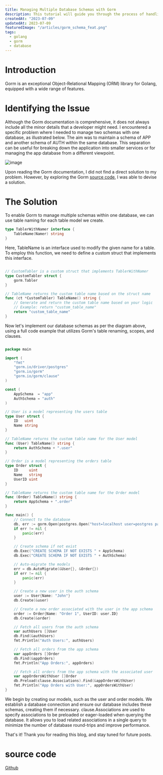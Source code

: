 ```yaml
---
title: Managing Multiple Database Schemas with Gorm
description: This tutorial will guide you through the process of handling multiple database schemas using Gorm in one connection
createdAt: "2023-07-09"
updatedAt: 2023-07-09
featuredImage: "/articles/gorm_schema_feat.png"
tags:
  - golang
  - gorm
  - database
---
```


# Introduction

Gorm is an exceptional Object-Relational Mapping (ORM) library for Golang, equipped with a wide range of features.

# Identifying the Issue

Although the Gorm documentation is comprehensive, it does not always include all the minor details that a developer might need. I encountered a specific problem where I needed to manage two schemas with one database, as illustrated below. The aim was to maintain a schema of APP and another schema of AUTH within the same database. This separation can be useful for breaking down the application into smaller services or for managing the app database from a different viewpoint.

![image](https://i.imgur.com/2p8e8GV.png)

Upon reading the Gorm documentation, I did not find a direct solution to my problem. However, by exploring the Gorm [source code](https://github.com/go-gorm/gorm/blob/master/schema/schema.go#L98), I was able to devise a solution.

# The Solution

To enable Gorm to manage multiple schemas within one database, we can use table naming for each table model we create.

```go
type TablerWithNamer interface {
	TableName(Namer) string
}
```

Here, TableName is an interface used to modify the given name for a table. To employ this function, we need to define a custom struct that implements this interface.

```go

// CustomTabler is a custom struct that implements TablerWithNamer
type CustomTabler struct {
	gorm.Tabler
}
```

```go
// TableName returns the custom table name based on the struct name
func (ct *CustomTabler) TableName() string {
	// Generate and return the custom table name based on your logic
	// Example: return "custom_table_name"
	return "custom_table_name"
}
```

Now let's implement our database schemas as per the diagram above, using a full code example that utilizes Gorm's table renaming, scopes, and clauses.

```go

package main

import (
	"fmt"
	"gorm.io/driver/postgres"
	"gorm.io/gorm"
	"gorm.io/gorm/clause"
)

const (
	AppSchema  = "app"
	AuthSchema = "auth"
)

// User is a model representing the users table
type User struct {
	ID   uint
	Name string
}

// TableName returns the custom table name for the User model
func (User) TableName() string {
	return AuthSchema + ".user"
}

// Order is a model representing the orders table
type Order struct {
	ID     uint
	Name   string
	UserID uint
}

// TableName returns the custom table name for the Order model
func (Order) TableName() string {
	return AppSchema + ".order"
}

func main() {
	// Connect to the database
	db, err := gorm.Open(postgres.Open("host=localhost user=postgres password=postgres dbname=postgres port=5432 sslmode=disable TimeZone=Asia/Jakarta"), &gorm.Config{})
	if err != nil {
		panic(err)
	}

	// Create schema if not exist
	db.Exec("CREATE SCHEMA IF NOT EXISTS " + AppSchema)
	db.Exec("CREATE SCHEMA IF NOT EXISTS " + AuthSchema)

	// Auto-migrate the models
	err = db.AutoMigrate(&User{}, &Order{})
	if err != nil {
		panic(err)
	}

	// Create a new user in the auth schema
	user := User{Name: "John"}
	db.Create(&user)

	// Create a new order associated with the user in the app schema
	order := Order{Name: "Order 1", UserID: user.ID}
	db.Create(&order)

	// Fetch all users from the auth schema
	var authUsers []User
	db.Find(&authUsers)
	fmt.Println("Auth Users:", authUsers)

	// Fetch all orders from the app schema
	var appOrders []Order
	db.Find(&appOrders)
	fmt.Println("App Orders:", appOrders)

	// Fetch all orders from the app schema with the associated user
	var appOrdersWithUser []Order
	db.Preload(clause.Associations).Find(&appOrdersWithUser)
	fmt.Println("App Orders with User:", appOrdersWithUser)
}

```

We begin by creating our models, such as the user and order models. We establish a database connection and ensure our database includes these schemas, creating them if necessary. clause.Associations are used to specify associations to be preloaded or eager-loaded when querying the database. It allows you to load related associations in a single query to minimize the number of database round-trips and improve performance.

That's it! Thank you for reading this blog, and stay tuned for future posts.

# source code

[Github](https://github.com/1saifj/gorm_multipe_schemas)
